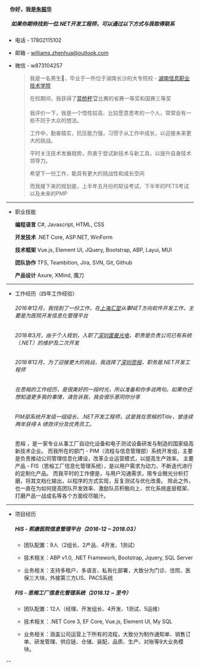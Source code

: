 #### &nbsp;&nbsp;&nbsp;你好，我是[朱振华](https://yypz.top)
##### &nbsp;&nbsp;&nbsp;&nbsp;如果你期待找到一位.NET开发工程师，可以通过以下方式与我取得联系
	
+ 电话 - 17802115102
+ 邮箱 - williams.zhenhua@outlook.com
+ 微信 - w873104257

  > 我是一名男生🧑，毕业于一所位于湖南长沙的大专院校 - [湖南信息职业技术学院](https://www.hniu.cn/)
  > 
  > 在校期间，我获得了[蓝桥杯](https://dasai.lanqiao.cn/)🏆比赛的省赛一等奖和国赛三等奖
  > 
  > 我评价一下，我是一个悟性较高、比较愿意思考的一个人，常常会有一些不同于大众的想法。
  > 
  > 工作中，勤奋踏实，抗压能力强，习惯于从工作中成长，以迎接未来更大的挑战。
  > 
  > 平时关注技术发展趋势，热衷于尝试新技术与新工具，以提升自身技术领导力。
  > 
  > 希望下一份工作，能具有更大的挑战性和成长空间
  > 
  > 而我接下来的规划是，上半年五月份的软设考试、下半年的PETS考试以及未来的PMP

------------------------------------------------------------------------------------------------------------------------------
- 职业技能

   **编程语言** C#, Javascript, HTML, CSS

  **开发技术** .NET Core, ASP.NET, WinForm 

  **技术框架** Vue.js, Element UI, JQuery, Bootstrap, ABP, Layui, MUI

  **团队协作** TFS, Teambition, Jira, SVN, Git, Github

  **产品设计** Axure, XMind, 魔刀

------------------------------------------------------------------------------------------------------------------------------
- 工作经历（四年工作经验）

  ###### 2016年12月，我找到了一份工作，在[上海汇堃](https://baike.baidu.com/item/%E4%B8%8A%E6%B5%B7%E6%B1%87%E5%A0%83%E4%BF%A1%E6%81%AF%E7%A7%91%E6%8A%80%E6%9C%89%E9%99%90%E5%85%AC%E5%8F%B8/51367415?fr=aladdin)从事NET方向软件开发工作，主要是为医院开发信息化管理平台
	
  ###### 2018年3月，由于个人规划，入职了[深圳雷曼光电](https://www.ledman.cn/)，职责是负责公司已有系统（.NET）的维护及二次开发
	
  ###### 2018年12月，为了迎接更大的挑战，我选择了[深圳思榕](http://www.strong-tc.com/)，职务是.NET开发工程师
	
  ###### 在思榕的工作经历，是很美好的一段时光，所以准备和你多说两句。如果你还想知道更多我的事情，请告诉我，我会很乐意同你分享
	
  ###### PIM部系统开发组一组组长、.NET开发工程师，这是我在思榕的Title，曾连续两年获得 A 绩效评分及优秀员工。

    思榕 ，是一家专业从事工厂自动化设备和电子测试设备研发与制造的国家级高新技术企业。
    而我所在的部门 - PIM（流程与信息管理部）系统开发组，主要是负责推动公司管理信息化建设，改革企业运营模式，以提高生产效率。
    主要产品 - FIS（思榕工厂信息化管理系统），是以用户需求为动力，不断迭代进行的定制化产品。
    而我平时的工作便是，与用户沟通需求，用专业眼光分析打磨，将其文档化输出，以程序的方式实现，反复测试与优化改善。
    除此之外，也一直在为如何提高团队开发效率、激励队员积极向上、优化系统底层框架、打磨产品一战成名等各个方面绞尽脑汁。

------------------------------------------------------------------------------------------------------------------------------
- 项目经历
  ##### HIS - 熙康医院信息管理平台（2016-12 ~ 2018.03）
    - 团队配置：9人（2组长、2产品、4开发、1测试）

    - 技术相关：ABP v1.0, .NET Framework, Bootstrap, Jquery, SQL Server

    - 业务相关：支持多租户、多语言、私有化部署，大致分为门诊、住院、医保三大块，外接第三方LIS、PACS系统

  ##### FIS - 思榕工厂信息化管理系统（2018.12 ~ 至今）

    - 团队配置：12人（经理、开发组长、4开发、1测试、5运维）

    - 技术相关：.NET Core 3, EF Core, Vue.js, Element UI, My SQL

    - 业务相关：涵盖公司运营上下所有的流程，大致分为制作通知单、销售订单、研发管理、供应链、仓储、装配、品质、生产、对账等9大业务模块。

--
